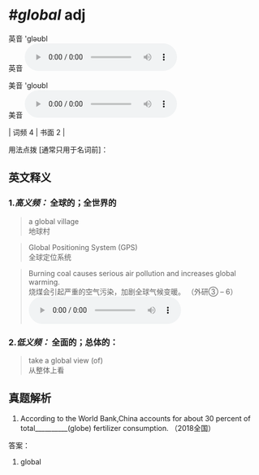 # ***\#global*** adj
英音 'ɡləʊbl  
英音
<audio src="./media/global-B.aac" controls="controls"></audio>

美音 'ɡloʊbl  
美音
<audio src="./media/global.aac" controls="controls"></audio>



| 词频 4 | 书面 2 |  

用法点拨  [通常只用于名词前]：

英文释义
---
### 1.*高义频：* **全球的；全世界的**  

 > a global village  
 > 地球村    

 > Global Positioning System (GPS)  
 > 全球定位系统    

 > Burning coal causes serious air pollution and increases global warming.  
 > 烧煤会引起严重的空气污染，加剧全球气候变暖。  （外研③ – 6）  
<audio src="./media/global-2.aac" controls="controls"></audio>

### 2.*低义频：* **全面的；总体的：**  

 > take a global view (of)  
 > 从整体上看    


真题解析
---
1. According to the World Bank,China accounts for about 30 percent of total__________(globe) fertilizer consumption.  （2018全国）  

答案：
1. global  

